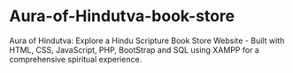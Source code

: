 # Aura-of-Hindutva-book-store
Aura of Hindutva: Explore a Hindu Scripture Book Store Website - Built with HTML, CSS, JavaScript, PHP, BootStrap and SQL using XAMPP for a comprehensive spiritual experience.
